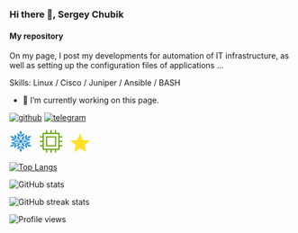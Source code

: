 ### Hi there 👋, Sergey Chubik
#### My repository
On my page, I post my developments for automation of IT infrastructure, as well as setting up the configuration files of applications ...

Skills: Linux / Cisco / Juniper / Ansible / BASH 

- 🔭 I’m currently working on this page. 


[<img src='https://cdn.jsdelivr.net/npm/simple-icons@3.0.1/icons/github.svg' alt='github' height='40'>](https://github.com/sergey-chubik)  [<img src='https://cdn.jsdelivr.net/npm/simple-icons@3.0.1/icons/telegram.svg' alt='telegram' height='40'>](@sergey_chubik)  

<a href='https://archiveprogram.github.com/'><img src='https://raw.githubusercontent.com/acervenky/animated-github-badges/master/assets/acbadge.gif' width='40' height='40'></a> <a href='https://docs.github.com/en/developers'><img src='https://raw.githubusercontent.com/acervenky/animated-github-badges/master/assets/devbadge.gif' width='40' height='40'></a> <a href='https://stars.github.com/'><img src='https://raw.githubusercontent.com/acervenky/animated-github-badges/master/assets/starbadge.gif' width='35' height='35'></a> 

[![Top Langs](https://github-readme-stats.vercel.app/api/top-langs/?username=sergey-chubik)](https://github.com/anuraghazra/github-readme-stats)

![GitHub stats](https://github-readme-stats.vercel.app/api?username=sergey-chubik&show_icons=true)  

![GitHub streak stats](https://github-readme-streak-stats.herokuapp.com/?user=sergey-chubik)  

![Profile views](https://gpvc.arturio.dev/sergey-chubik)  
